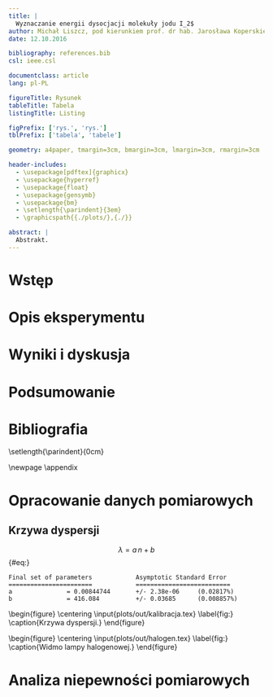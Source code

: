 ```yaml
---
title: |
  Wyznaczanie energii dysocjacji molekuły jodu I_2$
author: Michał Liszcz, pod kierunkiem prof. dr hab. Jarosława Koperskiego
date: 12.10.2016

bibliography: references.bib
csl: ieee.csl

documentclass: article
lang: pl-PL

figureTitle: Rysunek
tableTitle: Tabela
listingTitle: Listing

figPrefix: ['rys.', 'rys.']
tblPrefix: ['tabela', 'tabele']

geometry: a4paper, tmargin=3cm, bmargin=3cm, lmargin=3cm, rmargin=3cm

header-includes:
  - \usepackage[pdftex]{graphicx}
  - \usepackage{hyperref}
  - \usepackage{float}
  - \usepackage{gensymb}
  - \usepackage{bm}
  - \setlength{\parindent}{3em}
  - \graphicspath{{./plots/},{./}}

abstract: |
  Abstrakt.
---
```


# Wstęp

# Opis eksperymentu

# Wyniki i dyskusja

# Podsumowanie

# Bibliografia

\setlength{\parindent}{0cm}
<div id="refs"></div>

\newpage
\appendix

# Opracowanie danych pomiarowych

## Krzywa dyspersji

$$ \lambda = a\,n + b $$ {#eq:}

```
Final set of parameters            Asymptotic Standard Error
=======================            ==========================
a               = 0.00844744       +/- 2.38e-06     (0.02817%)
b               = 416.084          +/- 0.03685      (0.008857%)
```

\begin{figure}
\centering
\input{plots/out/kalibracja.tex}
\label{fig:}
\caption{Krzywa dyspersji.}
\end{figure}

\begin{figure}
\centering
\input{plots/out/halogen.tex}
\label{fig:}
\caption{Widmo lampy halogenowej.}
\end{figure}

# Analiza niepewności pomiarowych
